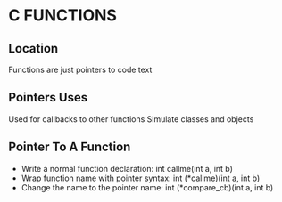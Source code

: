 # C FUNCTIONS

## Location
Functions are just pointers to code text

## Pointers Uses
Used for callbacks to other functions
Simulate classes and objects

## Pointer To A Function
- Write a normal function declaration: int callme(int a, int b)
- Wrap function name with pointer syntax: int (*callme)(int a, int b)
- Change the name to the pointer name: int (*compare_cb)(int a, int b)
